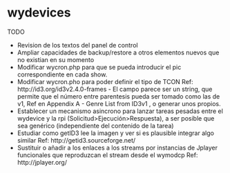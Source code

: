 # wydevices

TODO

<ul><li>
Revision de los textos del panel de control</li><li>
Ampliar capacidades de backup/restore a otros elementos nuevos que no existian en su momento</li><li>
Modificar wycron.php para que se pueda introducir el pic correspondiente en cada show.</li><li>
Modificar wycron.pho para poder definir el tipo de TCON Ref: http://id3.org/id3v2.4.0-frames - El campo parece ser un string, que permite que el número entre parentesis pueda ser tomado como las de v1, Ref en Appendix A - Genre List from ID3v1 , o generar unos propios.</li><li>
Establecer un mecanismo asincrono para lanzar tareas pesadas entre el wydevice y la rpi (Solicitud>Ejecución>Respuesta), a ser posible que sea genérico (independiente del contenido de la tarea)</li></li>
<li>Estudiar como getID3 lee la imagen y ver si es plausible integrar algo similar Ref: http://getid3.sourceforge.net/</li><li>
Sustituir o añadir a los enlaces a los streams por instancias de Jplayer funcionales que reproduzcan el stream desde el wymodcp Ref: http://jplayer.org/</li>

</ul>

